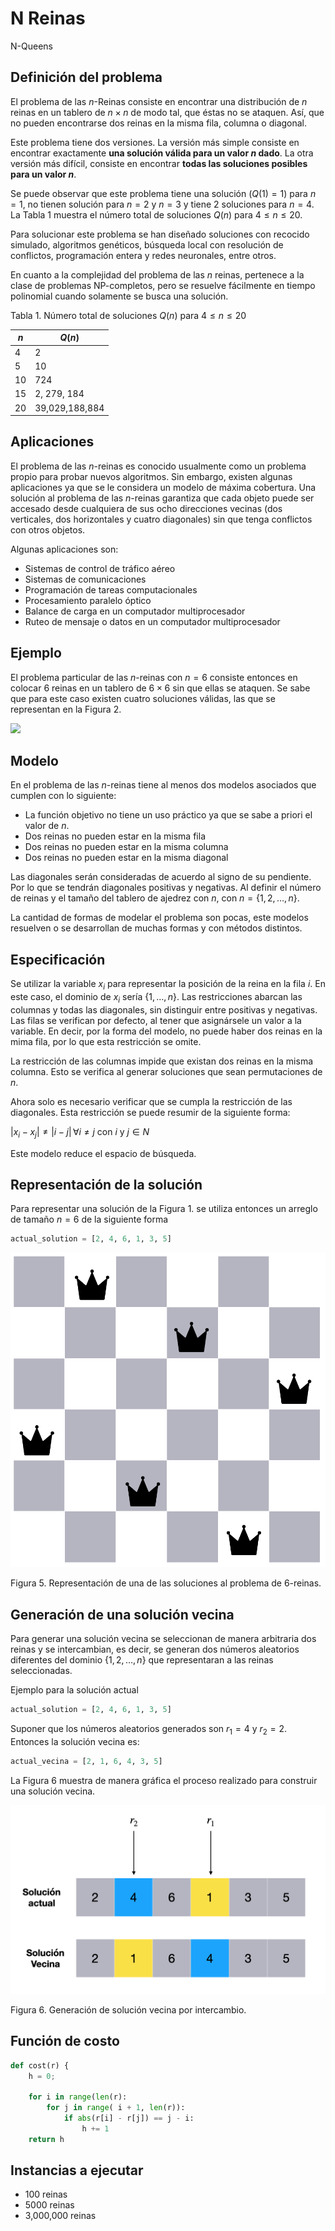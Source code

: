 # N Reinas

N-Queens

## Definición del problema

El problema de las $n$-Reinas consiste en encontrar una distribución de $n$  reinas en un tablero de $n \times n$ de modo tal, que éstas no se ataquen. Así, que no pueden encontrarse dos reinas en la misma fila, columna o diagonal.

Este problema tiene dos versiones. La versión más simple consiste en encontrar exactamente **una solución válida para un valor $n$  dado**. La otra versión más difícil, consiste en encontrar **todas las soluciones posibles para un valor $n$**.

Se puede observar que este problema tiene una solución $(Q(1)=1)$ para $n=1$, no tienen solución para $n=2$ y $n=3$ y tiene 2 soluciones para $n=4$. La Tabla 1 muestra el número total de soluciones $Q(n)$ para $4 \le n \le 20$.

Para solucionar este problema se han diseñado soluciones con recocido simulado, algoritmos genéticos, búsqueda local con resolución de conflictos, programación entera y redes neuronales, entre otros.

En cuanto a la complejidad del problema de las $n$ reinas, pertenece a la clase de problemas NP-completos, pero se resuelve fácilmente en tiempo polinomial cuando solamente se busca una solución.

Tabla 1. Número total de soluciones $Q(n)$ para $4 \le n \le 20$

| $n$    |  $Q(n)$      |
|--------|--------------|
| 4      |  2           |
| 5      |  10           |
| 10     |  724           |
| 15     |  2, 279, 184           |
| 20     |  39,029,188,884           |

## Aplicaciones

El problema de las $n$-reinas es conocido usualmente como un problema propio para probar nuevos algoritmos. Sin embargo, existen algunas aplicaciones ya que se le considera un modelo  de máxima cobertura. Una solución al problema de las $n$-reinas garantiza que cada objeto puede ser accesado desde cualquiera de sus ocho direcciones vecinas (dos verticales, dos horizontales y cuatro diagonales) sin que tenga conflictos con otros objetos.

Algunas aplicaciones son:

- Sistemas de control de tráfico aéreo
- Sistemas de comunicaciones
- Programación de tareas computacionales
- Procesamiento paralelo óptico
- Balance de carga en un computador multiprocesador
- Ruteo de mensaje o datos en un computador multiprocesador

## Ejemplo

El problema particular de las $n$-reinas con $n=6$ consiste entonces en colocar 6 reinas en un tablero de $6 \times 6$ sin que ellas se ataquen. Se sabe que para este caso existen cuatro soluciones válidas, las que se representan en la Figura 2.

![](./img/6-reinas.png)

## Modelo

En el problema de las $n$-reinas tiene al menos dos modelos asociados que cumplen con lo siguiente:

- La función objetivo no tiene un uso práctico ya que se sabe a priori el valor de $n$.
- Dos reinas no pueden estar en la misma fila
- Dos reinas no pueden estar en la misma columna
- Dos reinas no pueden estar en la misma diagonal

Las diagonales serán consideradas de acuerdo al signo de su pendiente. Por lo que se tendrán diagonales positivas y negativas. Al definir el número de reinas y el tamaño del tablero de ajedrez con $n$, con  $n= \{1, 2, \ldots, n\}$.

La cantidad de formas de modelar el problema son pocas, este modelos resuelven o se desarrollan de muchas formas y con métodos distintos.

## Especificación

Se utilizar la variable $x_i$ para representar la posición de la reina en la fila $i$. En este caso, el dominio de $x_i$ sería $\{1, \ldots, n\}$. Las restricciones abarcan las columnas y todas las diagonales, sin distinguir entre positivas y negativas. Las filas se verifican por defecto, al tener que asignársele un valor a la variable. En decir, por la forma del modelo, no puede haber dos reinas en la mima fila, por lo que esta restricción se omite.

La restricción de las columnas impide que existan dos reinas en la misma columna. Esto se verifica al generar soluciones que sean permutaciones de $n$.

Ahora solo es necesario verificar que se cumpla la restricción de las diagonales. Esta restricción se puede resumir de la siguiente forma:

$|x_i -x_j| \neq |i-j| \, \forall i \neq j \text{ con } i \text{ y } j \in N$

Este modelo reduce el espacio de búsqueda.

## Representación de la solución

Para representar una solución de la Figura 1. se utiliza entonces un arreglo de tamaño $n=6$ de la siguiente forma

````python
actual_solution = [2, 4, 6, 1, 3, 5]
````

![](./img/fig5_solucion_actual.png)

Figura 5. Representación de una de las soluciones al problema de 6-reinas.

## Generación de una solución vecina

Para generar una solución vecina se seleccionan de manera arbitraria dos reinas y se intercambian, es decir, se generan dos números aleatorios diferentes del dominio $\{1, 2, \ldots, n\}$ que representaran a las reinas seleccionadas. 

Ejemplo para la solución actual

```python
actual_solution = [2, 4, 6, 1, 3, 5]
```

Suponer que los números aleatorios generados son $r_1 = 4$ y $r_2 = 2$. Entonces la solución vecina es:

```python
actual_vecina = [2, 1, 6, 4, 3, 5]
```

La Figura 6 muestra de manera gráfica el proceso realizado para construir una solución vecina.

![](./img/fig6_solucion_vecina.png)

Figura 6. Generación de solución vecina por intercambio.

## Función de costo

```python
def cost(r) {
	h = 0;

	for i in range(len(r):
		for j in range( i + 1, len(r)):
			if abs(r[i] - r[j]) == j - i:
				h += 1
	return h
```

## Instancias a ejecutar

- 100 reinas
- 5000 reinas
- 3,000,000 reinas

